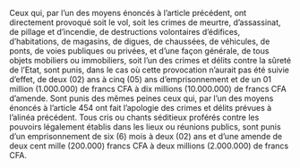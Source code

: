 Ceux qui, par l’un des moyens énoncés à l’article précédent, ont directement provoqué soit le vol, soit les crimes de meurtre, d’assassinat, de pillage et d’incendie, de destructions volontaires d’édifices, d’habitations, de magasins, de digues, de chaussées, de véhicules, de ponts, de voies publiques ou privées, et d’une façon générale, de tous objets mobiliers ou immobiliers, soit l’un des crimes et délits contre la sûreté de l’Etat, sont punis, dans le cas où cette provocation n’aurait pas été suivie d’effet, de deux (02) ans à cinq (05) ans d’emprisonnement et de un 01 million (1.000.000) de francs CFA à dix millions (10.000.000) de francs CFA d’amende.
Sont punis des mêmes peines ceux qui, par l’un des moyens énoncés à l’article 454 ont fait l’apologie des crimes et délits prévues à l’alinéa précédent.
Tous cris ou chants séditieux proférés contre les pouvoirs légalement établis dans les lieux ou réunions publics, sont punis d’un emprisonnement de six (6) mois à deux (02) ans et d’une amende de deux cent mille (200.000) francs CFA à deux millions (2.000.000) de francs CFA.